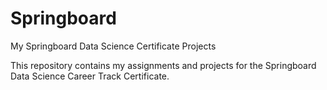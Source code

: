 # Springboard
My Springboard Data Science Certificate Projects

This repository contains my assignments and projects for the Springboard Data Science Career Track Certificate.
